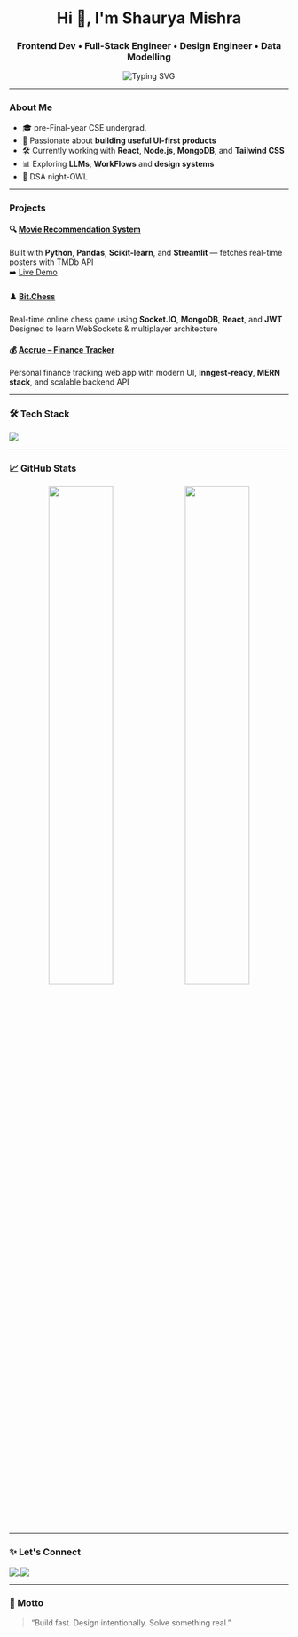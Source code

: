 <h1 align="center">Hi 👋, I'm Shaurya Mishra</h1>
<h3 align="center">Frontend Dev • Full-Stack Engineer • Design Engineer • Data Modelling </h3>

<p align="center">
  <img src="https://readme-typing-svg.herokuapp.com?font=Fira+Code&weight=500&size=22&pause=1000&color=00FFD9&center=true&vCenter=true&width=435&lines=Chilling+and+coding.;Full-stack+developer+%F0%9F%92%BB;" alt="Typing SVG" />
</p>

---

###  About Me

- 🎓 pre-Final-year CSE undergrad. 
- 🎯 Passionate about **building useful UI-first products**  
- 🛠️ Currently working with **React**, **Node.js**, **MongoDB**, and **Tailwind CSS**  
- 📊 Exploring **LLMs**, **WorkFlows** and **design systems**    
- 🧠 DSA night-OWL

---

###  Projects

#### 🔍 [Movie Recommendation System](https://github.com/winshaurya1/MovieReccomendationSystem)
Built with **Python**, **Pandas**, **Scikit-learn**, and **Streamlit** — fetches real-time posters with TMDb API  
➡️ [Live Demo](https://moviereccomendationsystem-9669.streamlit.app)

#### ♟️ [Bit.Chess](https://github.com/winshaurya1/bit.chess)
Real-time online chess game using **Socket.IO**, **MongoDB**, **React**, and **JWT**  
Designed to learn WebSockets & multiplayer architecture

#### 💰 [Accrue – Finance Tracker](https://github.com/winshaurya1/accrue)
Personal finance tracking web app with modern UI, **Inngest-ready**, **MERN stack**, and scalable backend API

---

### 🛠 Tech Stack

<img src="https://skillicons.dev/icons?i=react,tailwind,nodejs,express,mongodb,vite,python,streamlit,js,ts,git,github,firebase,docker" />

---

### 📈 GitHub Stats

<p align="center">
  <img width="48%" src="https://github-readme-stats.vercel.app/api?username=winshaurya1&show_icons=true&theme=tokyonight" />
  <img width="48%" src="https://github-readme-stats.vercel.app/api/top-langs/?username=winshaurya1&layout=compact&theme=tokyonight" />
</p>

---

### ✨ Let's Connect

<p align="left">
  <a href="https://linkedin.com/in/shaurya-mishra-0b4751204" target="blank">
    <img align="center" src="https://img.shields.io/badge/LinkedIn-blue?style=for-the-badge&logo=linkedin" />
  </a>
  <a href="mailto:winshaurya9@gmail.com" target="blank">
    <img align="center" src="https://img.shields.io/badge/Gmail-red?style=for-the-badge&logo=gmail" />
  </a>
</p>

---

### 🧠 Motto

> “Build fast. Design intentionally. Solve something real.”

